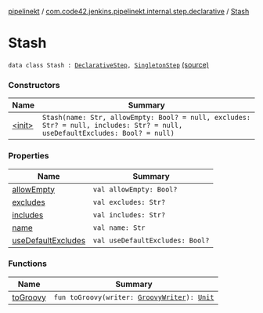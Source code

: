 [pipelinekt](../../index.md) / [com.code42.jenkins.pipelinekt.internal.step.declarative](../index.md) / [Stash](./index.md)

# Stash

`data class Stash : `[`DeclarativeStep`](../../com.code42.jenkins.pipelinekt.core.step/-declarative-step.md)`, `[`SingletonStep`](../../com.code42.jenkins.pipelinekt.core.step/-singleton-step/index.md) [(source)](https://github.com/code42/pipelinekt/tree/master/internal/src/main/kotlin/com/code42/jenkins/pipelinekt/internal/step/declarative/Stash.kt#L10)

### Constructors

| Name | Summary |
|---|---|
| [&lt;init&gt;](-init-.md) | `Stash(name: Str, allowEmpty: Bool? = null, excludes: Str? = null, includes: Str? = null, useDefaultExcludes: Bool? = null)` |

### Properties

| Name | Summary |
|---|---|
| [allowEmpty](allow-empty.md) | `val allowEmpty: Bool?` |
| [excludes](excludes.md) | `val excludes: Str?` |
| [includes](includes.md) | `val includes: Str?` |
| [name](name.md) | `val name: Str` |
| [useDefaultExcludes](use-default-excludes.md) | `val useDefaultExcludes: Bool?` |

### Functions

| Name | Summary |
|---|---|
| [toGroovy](to-groovy.md) | `fun toGroovy(writer: `[`GroovyWriter`](../../com.code42.jenkins.pipelinekt.core.writer/-groovy-writer/index.md)`): `[`Unit`](https://kotlinlang.org/api/latest/jvm/stdlib/kotlin/-unit/index.html) |
